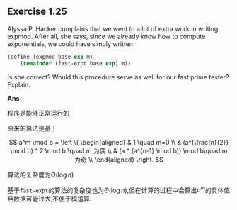 ## Exercise 1.25

Alyssa P. Hacker complains that we went to a lot of extra work in writing expmod. After all, she says, since we already know how to compute exponentials, we could have simply written

```scheme
(define (expmod base exp m)
    (remainder (fast-expt base exp) m))
```

Is she correct? Would this procedure serve as well for our fast prime tester? Explain.

**Ans**

程序是能够正常运行的

原来的算法是基于

$$
a^m \mod b = \left \{
    \begin{aligned}
& 1 \quad m=0 \\
& (a^{\frac{n}{2}} \mod b) ^ 2 \mod b \quad m 为偶 \\
& (a * (a^{n-1} \mod b)) \mod b\quad m 为奇 \\
    \end{aligned}
    \right.
$$

算法的复杂度为$\Theta(\log{n})$

基于`fast-expt`的算法的复杂度也为$\Theta(\log{n})$,但在计算的过程中会算出$a^m$的具体值且数据可能过大,不便于模运算.
